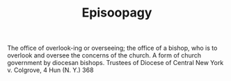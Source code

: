 ---
title: Episoopagy
letter: E
permalink: "/definitions/bld-episoopagy.html"
body: The office of overlook-ing or overseeing; the office of a bishop, who is to
  overlook and oversee the concerns of the church. A form of church government by
  diocesan bishops. Trustees of Diocese of Central New York v. Colgrove, 4 Hun (N.
  Y.) 368
published_at: '2018-07-07'
source: Black's Law Dictionary 2nd Ed (1910)
layout: post
---